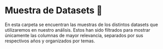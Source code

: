 # Muestra de Datasets 📂

En esta carpeta se encuentran las muestras de los distintos datasets que utilizaremos en nuestro análisis. Estos han sido filtrados para mostrar únicamente las columnas de mayor relevancia, separados por sus respectivos años y organizados por temas.

